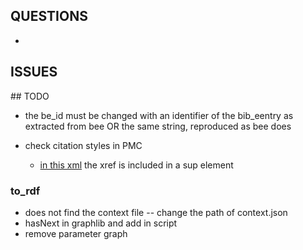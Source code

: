 ## QUESTIONS

 * 
## ISSUES


## TODO

 * the be_id must be changed with an identifier of the bib_eentry as extracted from bee OR the same string, reproduced as bee does
 * check citation styles in PMC

 	* [in this xml](https://www.ebi.ac.uk/europepmc/webservices/rest/30899012/fullTextXML) the xref is included in a sup element

### to_rdf

 * does not find the context file -- change the path of context.json
 * hasNext in graphlib and add in script
 * remove parameter graph


